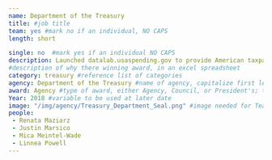 ```yaml
---
name: Department of the Treasury
title: #job title
team: yes #mark no if an individual, NO CAPS
length: short

single: no  #mark yes if an individual NO CAPS
description: Launched datalab.usaspending.gov to provide American taxpayers with more transparency into $4 trillion of annual Federal spending. The team used open source code to give stakeholders access to federal data assets that show how the government is delivering results and value.
#description of why there winning award, in an excel spreadsheet
category: treasury #reference list of categories
agency: Department of the Treasury #name of agency, capitalize first letter of each name
award: Agency #type of award, either Agency, Council, or President's; this is case sensitive so make sure to match the options listed exactly. This section generates the format of the card
Year: 2018 #variable to be used at later date
image: "/img/agency/Treasury_Department_Seal.png" #image needed for Team award (agency seal) and President's award (headshot); leave empty if and individual Agency award
people:
 - Renata Maziarz
 - Justin Marsico
 - Mica Meintel-Wade
 - Linnea Powell
---
```

